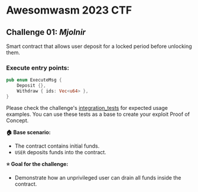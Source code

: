 # Awesomwasm 2023 CTF

## Challenge 01: *Mjolnir*

Smart contract that allows user deposit for a locked period before unlocking them.

### Execute entry points:
```rust
pub enum ExecuteMsg {
    Deposit {},
    Withdraw { ids: Vec<u64> },
}
```

Please check the challenge's [integration_tests](./src/integration_test.rs) for expected usage examples.
You can use these tests as a base to create your exploit Proof of Concept.

**:house: Base scenario:**
- The contract contains initial funds.
- `USER` deposits funds into the contract.

**:star: Goal for the challenge:**
- Demonstrate how an unprivileged user can drain all funds inside the contract.
